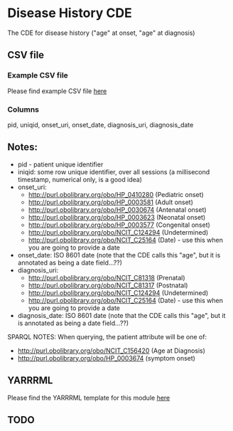 # Disease History CDE

The CDE for disease history ("age" at onset, "age" at diagnosis)

## CSV file 

### Example CSV file
Please find example CSV file [here](../exemplar_csv/disease_history.csv)

### Columns

pid, uniqid, onset_uri, onset_date, diagnosis_uri, diagnosis_date


## Notes:
  * pid - patient unique identifier
  * iniqid:  some row unique identifier, over all sessions (a millisecond timestamp, numerical only, is a good idea)
  * onset_uri:
    * http://purl.obolibrary.org/obo/HP_0410280 (Pediatric onset)
    * http://purl.obolibrary.org/obo/HP_0003581 (Adult onset)
    * http://purl.obolibrary.org/obo/HP_0030674 (Antenatal onset)
    * http://purl.obolibrary.org/obo/HP_0003623 (Neonatal onset)
    * http://purl.obolibrary.org/obo/HP_0003577 (Congenital onset)
    * http://purl.obolibrary.org/obo/NCIT_C124294 (Undetermined) 
    * http://purl.obolibrary.org/obo/NCIT_C25164  (Date) - use this when you are going to provide a date
  * onset_date:  ISO 8601 date  (note that the CDE calls this "age", but it is annotated as being a date field...??)
  * diagnosis_uri:
    * http://purl.obolibrary.org/obo/NCIT_C81318 (Prenatal)
    * http://purl.obolibrary.org/obo/NCIT_C81317 (Postnatal)
    * http://purl.obolibrary.org/obo/NCIT_C124294 (Undetermined) 
    * http://purl.obolibrary.org/obo/NCIT_C25164 (Date) - use this when you are going to provide a date
  * diagnosis_date: ISO 8601 date  (note that the CDE calls this "age", but it is annotated as being a date field...??)


SPARQL NOTES:  When querying, the patient attribute will be one of: 
  * http://purl.obolibrary.org/obo/NCIT_C156420 (Age at Diagnosis) 
  * http://purl.obolibrary.org/obo/HP_0003674  (symptom onset)

## YARRRML

Please find the YARRRML template for this module [here](../templates/disease_history_yarrrml_template.yaml)
  
##  TODO


